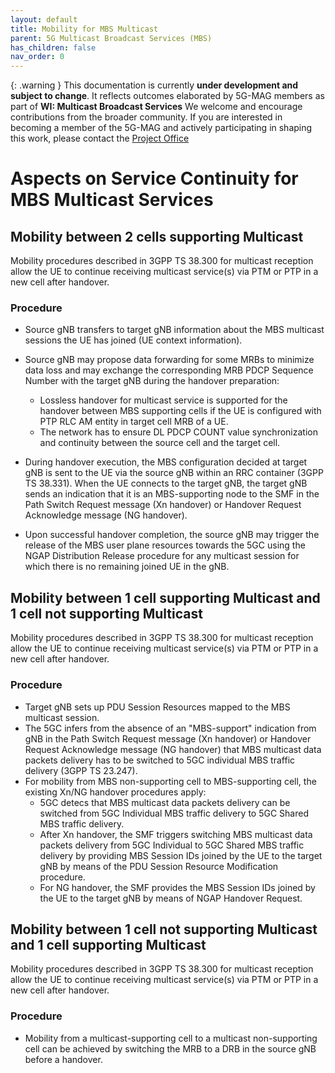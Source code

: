 ```yaml
---
layout: default
title: Mobility for MBS Multicast
parent: 5G Multicast Broadcast Services (MBS)
has_children: false
nav_order: 0
---
```


{: .warning }
This documentation is currently **under development and subject to change**. It reflects outcomes elaborated by 5G-MAG members as part of **WI: Multicast Broadcast Services**
We welcome and encourage contributions from the broader community. If you are interested in becoming a member of the 5G-MAG and actively participating in shaping this work, please contact the [Project Office](https://www.5g-mag.com/contact)

# Aspects on Service Continuity for MBS Multicast Services

## Mobility between 2 cells supporting Multicast
Mobility procedures described in 3GPP TS 38.300 for multicast reception allow the UE to continue receiving multicast service(s) via PTM or PTP in a new cell after handover.

### Procedure
* Source gNB transfers to target gNB information about the MBS multicast sessions the UE has joined (UE context information).

* Source gNB may propose data forwarding for some MRBs to minimize data loss and may exchange the corresponding MRB PDCP Sequence Number with the target gNB during the handover preparation:
  * Lossless handover for multicast service is supported for the handover between MBS supporting cells if the UE is configured with PTP RLC AM entity in target cell MRB of a UE.
  * The network has to ensure DL PDCP COUNT value synchronization and continuity between the source cell and the target cell.
 
* During handover execution, the MBS configuration decided at target gNB is sent to the UE via the source gNB within an RRC container (3GPP TS 38.331).
When the UE connects to the target gNB, the target gNB sends an indication that it is an MBS-supporting node to the SMF in the Path Switch Request message (Xn handover) or Handover Request Acknowledge message (NG handover). 

* Upon successful handover completion, the source gNB may trigger the release of the MBS user plane resources towards the 5GC using the NGAP Distribution Release procedure for any multicast session for which there is no remaining 
joined UE in the gNB.

## Mobility between 1 cell supporting Multicast and 1 cell not supporting Multicast
Mobility procedures described in 3GPP TS 38.300 for multicast reception allow the UE to continue receiving multicast service(s) via PTM or PTP in a new cell after handover.

### Procedure
* Target gNB sets up PDU Session Resources mapped to the MBS multicast session.
* The 5GC infers from the absence of an "MBS-support" indication from gNB in the Path Switch Request message (Xn handover) or Handover Request Acknowledge message (NG handover) that MBS multicast data packets delivery has to be switched to 5GC individual MBS traffic delivery (3GPP TS 23.247). 
* For mobility from MBS non-supporting cell to MBS-supporting cell, the existing Xn/NG handover procedures apply:
  * 5GC detecs that MBS multicast data packets delivery can be switched from 5GC Individual MBS traffic delivery to 5GC Shared MBS traffic delivery.
  * After Xn handover, the SMF triggers switching MBS multicast data packets delivery from 5GC Individual to 5GC Shared MBS traffic delivery by providing MBS Session IDs joined by the UE to the target gNB by means of the PDU Session Resource Modification procedure.
  * For NG handover, the SMF provides the MBS Session IDs joined by the UE to the target gNB by means of NGAP Handover Request.

## Mobility between 1 cell not supporting Multicast and 1 cell supporting Multicast
Mobility procedures described in 3GPP TS 38.300 for multicast reception allow the UE to continue receiving multicast service(s) via PTM or PTP in a new cell after handover.

### Procedure
* Mobility from a multicast-supporting cell to a multicast non-supporting cell can be achieved by switching the MRB to a DRB in the source gNB before a handover.
